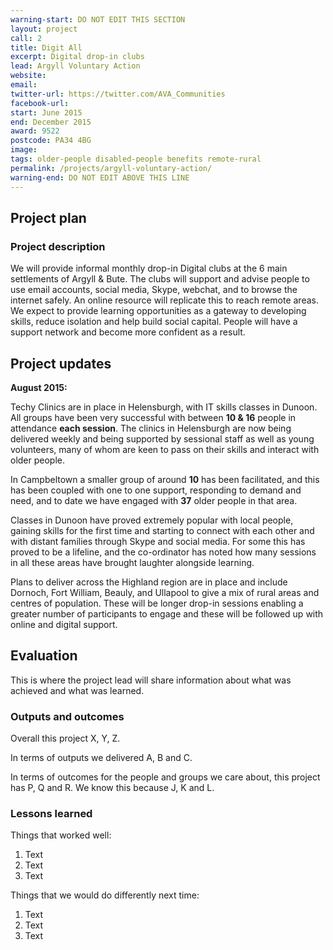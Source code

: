 ```yaml
---
warning-start: DO NOT EDIT THIS SECTION
layout: project
call: 2
title: Digit All
excerpt: Digital drop-in clubs
lead: Argyll Voluntary Action
website: 
email: 
twitter-url: https://twitter.com/AVA_Communities 
facebook-url: 
start: June 2015
end: December 2015
award: 9522
postcode: PA34 4BG
image:
tags: older-people disabled-people benefits remote-rural
permalink: /projects/argyll-voluntary-action/
warning-end: DO NOT EDIT ABOVE THIS LINE
---
```


## Project plan

### Project description

We will provide informal monthly drop-in Digital clubs at the 6 main settlements of Argyll & Bute. The clubs will support and advise people to use email accounts, social media, Skype, webchat, and to browse the internet safely. An online resource will replicate this to reach remote areas. We expect to provide learning opportunities as a gateway to developing skills, reduce isolation and help build social capital. People will have a support network and become more confident as a result.


## Project updates

**August 2015:**

Techy Clinics are in place in Helensburgh, with IT skills classes in Dunoon. All groups have been very successful with between **10 & 16** people in attendance **each session**. The clinics in Helensburgh are now being delivered weekly and being supported by sessional staff as well as young volunteers, many of whom are keen to pass on their skills and interact with older people. 

In Campbeltown a smaller group of around **10** has been facilitated, and this has been coupled with one to one support, responding to demand and need, and to date we have engaged with **37** older people in that area. 

Classes in Dunoon have proved extremely popular with local people, gaining skills for the first time and starting to connect with each other and with distant families through Skype and social media. For some this has proved to be a lifeline, and the co-ordinator has noted how many sessions in all these areas have brought laughter alongside learning. 

Plans to deliver across the Highland region are in place and include Dornoch, Fort William, Beauly, and Ullapool to give a mix of rural areas and centres of population. These will be longer drop-in sessions enabling a greater number of participants to engage and these will be followed up with online and digital support. 

## Evaluation

This is where the project lead will share information about what was achieved and what was learned.

### Outputs and outcomes

Overall this project X, Y, Z.

In terms of outputs we delivered A, B and C.

In terms of outcomes for the people and groups we care about, this project has P, Q and R. We know this because J, K and L.

### Lessons learned

Things that worked well:

1. Text
2. Text
3. Text

Things that we would do differently next time:

1. Text
2. Text
3. Text
